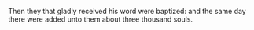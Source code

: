 Then they that gladly received his word were baptized: and the same day there were added unto them about three thousand souls.
